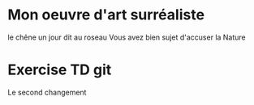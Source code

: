 # Mon oeuvre d'art surréaliste 
le chêne un jour dit au roseau
Vous avez bien sujet d'accuser la Nature
# Exercise TD git
Le second changement 
